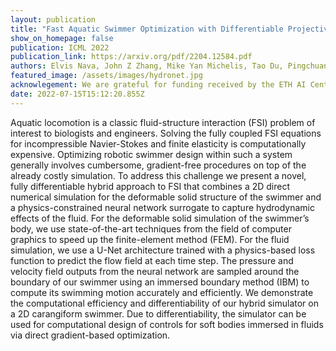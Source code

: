 ```yaml
---
layout: publication
title: "Fast Aquatic Swimmer Optimization with Differentiable Projective Dynamics and Neural Network Hydrodynamic Models"
show_on_homepage: false
publication: ICML 2022
publication_link: https://arxiv.org/pdf/2204.12584.pdf
authors: Elvis Nava, John Z Zhang, Mike Yan Michelis, Tao Du, Pingchuan Ma, Benjamin F. Grewe, Wojciech Matusik, Robert Kevin Katzschmann
featured_image: /assets/images/hydronet.jpg
acknowlegement: We are grateful for funding received by the ETH AI Center and the Defense Advanced Research Projects Agency.
date: 2022-07-15T15:12:20.855Z
---
```


Aquatic locomotion is a classic fluid-structure interaction (FSI) problem of interest to biologists and engineers. Solving the fully coupled FSI equations for incompressible Navier-Stokes and finite elasticity is computationally expensive. Optimizing robotic swimmer design within such a system generally involves cumbersome, gradient-free procedures on top of the already costly simulation. To address this challenge we present a novel, fully differentiable hybrid approach to FSI that combines a 2D direct numerical simulation for the deformable solid structure of the swimmer and a physics-constrained neural network surrogate to capture hydrodynamic effects of the fluid. For the deformable solid simulation of the swimmer’s body, we use state-of-the-art techniques from the field of computer graphics to speed up the finite-element method (FEM). For the fluid simulation, we use a U-Net architecture trained with a physics-based loss function to predict the flow field at each time step. The pressure and velocity field outputs from the neural network are sampled around the boundary of our swimmer using an immersed boundary method (IBM) to compute its swimming motion accurately and efficiently. We demonstrate the computational efficiency and differentiability of our hybrid simulator on a 2D carangiform swimmer. Due to differentiability, the simulator can be used for computational design of controls for soft bodies immersed in fluids via direct gradient-based optimization.